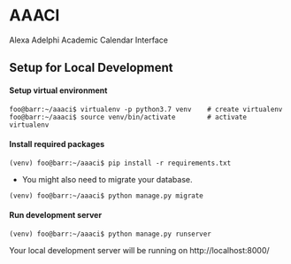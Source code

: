 # AAACI
Alexa Adelphi Academic Calendar Interface

## Setup for Local Development

#### Setup virtual environment
```console
foo@barr:~/aaaci$ virtualenv -p python3.7 venv    # create virtualenv
foo@barr:~/aaaci$ source venv/bin/activate        # activate virtualenv
```

#### Install required packages
```console
(venv) foo@barr:~/aaaci$ pip install -r requirements.txt
```
- You might also need to migrate your database.
```console
(venv) foo@barr:~/aaaci$ python manage.py migrate
```

#### Run development server
```console
(venv) foo@barr:~/aaaci$ python manage.py runserver
```
Your local development server will be running on http://localhost:8000/
